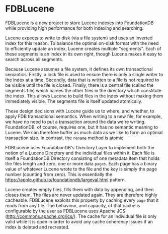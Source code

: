 # FDBLucene

FDBLucene is a new project to store Lucene indexes into FoundationDB
while providing high performance for both indexing and searching.

Lucene expects to write to disk (via a file system) and uses an
inverted index for this reason. To balance the optimal on-disk format
with the need to efficiently update an index, Lucene creates multiple
"segments". Each of these segments is an index in its own right,
though Lucene makes it easy to search across all segments.

Because Lucene assumes a file system, it defines its own transactional
semantics. Firstly, a lock file is used to ensure there is only a
single writer to the index at a time. Secondly, data that is written
to a file is not required to be visible until the file is
closed. Finally, there is a central file (called the segments file)
which names the other files in the directory which constitute the
index. This allows Lucene to build files in the index without making
them immediately visible. The segments file is itself updated
atomically.

These design decisions with Lucene guide us to where, and whether, to
apply FDB transactional semantics. When writing to a new file, for
example, we have no need to put a transaction around the data we're
writing. FoundationDB, of course, requires one, but it has no semantic
meaning to Lucene. We can therefore buffer as much data as we like to
form an optimal transaction size. In contrast, the `rename` method
is atomic.

FDBLucene uses FoundationDB's Directory Layer to implement both the
notion of a Lucene Directory and the individual files within it. Each
file is itself a FoundationDB Directory consisting of one metadata
item that holds the files length and zero, one or more data
`pages`. Each page has a binary value of whatever Lucene wrote to the
file and the key is simply the page number (counting from zero). This
is essentially the https://apple.github.io/foundationdb/largeval.html
pattern.

Lucene creates empty files, fills them with data by appending, and
then closes them. The files are never updated again. They are
therefore highly cacheable. FDBLucene exploits this property by
caching every `page` that it reads from any file. The behaviour,
and capacity, of that cache is configurable by the user as FDBLucene
uses Apache JCS (http://commons.apache.org/jcs/). The cache for an
individual file is only valid while it is open in order to avoid any
cache coherency issues if an index is deleted and recreated.
